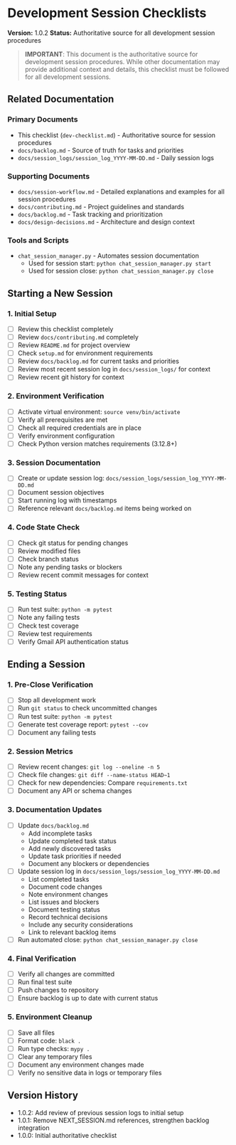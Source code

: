 # Development Session Checklists

**Version:** 1.0.2
**Status:** Authoritative source for all development session procedures

> **IMPORTANT**: This document is the authoritative source for development session procedures. While other documentation may provide additional context and details, this checklist must be followed for all development sessions.

## Related Documentation

### Primary Documents
- This checklist (`dev-checklist.md`) - Authoritative source for session procedures
- `docs/backlog.md` - Source of truth for tasks and priorities
- `docs/session_logs/session_log_YYYY-MM-DD.md` - Daily session logs

### Supporting Documents
- `docs/session-workflow.md` - Detailed explanations and examples for all session procedures
- `docs/contributing.md` - Project guidelines and standards
- `docs/backlog.md` - Task tracking and prioritization
- `docs/design-decisions.md` - Architecture and design context

### Tools and Scripts
- `chat_session_manager.py` - Automates session documentation
  - Used for session start: `python chat_session_manager.py start`
  - Used for session close: `python chat_session_manager.py close`

## Starting a New Session

### 1. Initial Setup
- [ ] Review this checklist completely
- [ ] Review `docs/contributing.md` completely
- [ ] Review `README.md` for project overview
- [ ] Check `setup.md` for environment requirements
- [ ] Review `docs/backlog.md` for current tasks and priorities
- [ ] Review most recent session log in `docs/session_logs/` for context
- [ ] Review recent git history for context

### 2. Environment Verification
- [ ] Activate virtual environment: `source venv/bin/activate`
- [ ] Verify all prerequisites are met
- [ ] Check all required credentials are in place
- [ ] Verify environment configuration
- [ ] Check Python version matches requirements (3.12.8+)

### 3. Session Documentation
- [ ] Create or update session log: `docs/session_logs/session_log_YYYY-MM-DD.md`
- [ ] Document session objectives
- [ ] Start running log with timestamps
- [ ] Reference relevant `docs/backlog.md` items being worked on

### 4. Code State Check
- [ ] Check git status for pending changes
- [ ] Review modified files
- [ ] Check branch status
- [ ] Note any pending tasks or blockers
- [ ] Review recent commit messages for context

### 5. Testing Status
- [ ] Run test suite: `python -m pytest`
- [ ] Note any failing tests
- [ ] Check test coverage
- [ ] Review test requirements
- [ ] Verify Gmail API authentication status

## Ending a Session

### 1. Pre-Close Verification
- [ ] Stop all development work
- [ ] Run `git status` to check uncommitted changes
- [ ] Run test suite: `python -m pytest`
- [ ] Generate test coverage report: `pytest --cov`
- [ ] Document any failing tests

### 2. Session Metrics
- [ ] Review recent changes: `git log --oneline -n 5`
- [ ] Check file changes: `git diff --name-status HEAD~1`
- [ ] Check for new dependencies: Compare `requirements.txt`
- [ ] Document any API or schema changes

### 3. Documentation Updates
- [ ] Update `docs/backlog.md`
  - Add incomplete tasks
  - Update completed task status
  - Add newly discovered tasks
  - Update task priorities if needed
  - Document any blockers or dependencies
- [ ] Update session log in `docs/session_logs/session_log_YYYY-MM-DD.md`
  - List completed tasks
  - Document code changes
  - Note environment changes
  - List issues and blockers
  - Document testing status
  - Record technical decisions
  - Include any security considerations
  - Link to relevant backlog items
- [ ] Run automated close: `python chat_session_manager.py close`

### 4. Final Verification
- [ ] Verify all changes are committed
- [ ] Run final test suite
- [ ] Push changes to repository
- [ ] Ensure backlog is up to date with current status

### 5. Environment Cleanup
- [ ] Save all files
- [ ] Format code: `black .`
- [ ] Run type checks: `mypy .`
- [ ] Clear any temporary files
- [ ] Document any environment changes made
- [ ] Verify no sensitive data in logs or temporary files

## Version History
- 1.0.2: Add review of previous session logs to initial setup
- 1.0.1: Remove NEXT_SESSION.md references, strengthen backlog integration
- 1.0.0: Initial authoritative checklist
